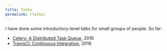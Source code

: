 ```yaml
---
title: Talks
permalink: /talks/
---
```


I have done some introductory-level talks for small groups of people. So far:

* [Celery: A Distributed Task Queue](https://github.com/asgeirrr/notes/blob/master/slides-celery/celery.pdf), 2016
* [TravisCI: Continuous Integration](https://github.com/asgeirrr/notes/blob/master/slides-travisci/travis.pdf), 2016
